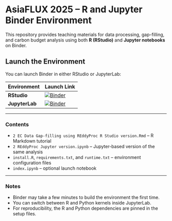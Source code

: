 # AsiaFLUX 2025 – R and Jupyter Binder Environment

This repository provides teaching materials for data processing, gap-filling, and carbon budget analysis using both **R (RStudio)** and **Jupyter notebooks** on Binder.

## Launch the Environment

You can launch Binder in either RStudio or JupyterLab:

| Environment | Launch Link |
|--------------|--------------|
| **RStudio** | [![Binder](https://mybinder.org/badge_logo.svg)](https://mybinder.org/v2/gh/ShamsuzzamanMd/Binder/main?urlpath=rstudio) |
| **JupyterLab** | [![Binder](https://mybinder.org/badge_logo.svg)](https://mybinder.org/v2/gh/ShamsuzzamanMd/Binder/main?urlpath=lab) |

---

### Contents
- `2 EC Data Gap-filling using REddyProc R Studio version.Rmd` – R Markdown tutorial  
- `2 REddyProc Jupyter version.ipynb` – Jupyter-based version of the same analysis  
- `install.R`, `requirements.txt`, and `runtime.txt` – environment configuration files  
- `index.ipynb` – optional launch notebook  

---

### Notes
- Binder may take a few minutes to build the environment the first time.  
- You can switch between R and Python kernels inside JupyterLab.  
- For reproducibility, the R and Python dependencies are pinned in the setup files.


